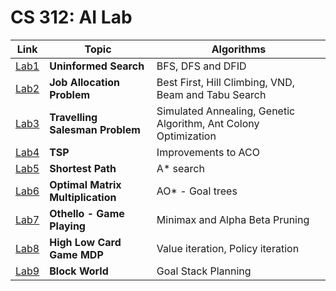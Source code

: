 # CS 312: AI Lab

|Link|Topic|Algorithms|
|---|---|---|
|[Lab1](https://github.com/svp19/ai-lab/tree/master/lab1)| **Uninformed Search** |BFS, DFS and DFID|
|[Lab2](https://github.com/svp19/ai-lab/tree/master/lab2)| **Job Allocation Problem** |Best First, Hill Climbing, VND, Beam and Tabu Search|
|[Lab3](https://github.com/svp19/ai-lab/tree/master/lab3)| **Travelling Salesman Problem** | Simulated Annealing, Genetic Algorithm, Ant Colony Optimization|
|[Lab4](https://github.com/svp19/ai-lab/tree/master/lab4)| **TSP**| Improvements to ACO|
|[Lab5](https://github.com/svp19/ai-lab/tree/master/lab5)| **Shortest Path**| A* search|
|[Lab6](https://github.com/svp19/ai-lab/tree/master/lab6)| **Optimal Matrix Multiplication**| AO* - Goal trees |
|[Lab7](https://github.com/svp19/ai-lab/tree/master/lab7)| **Othello - Game Playing**| Minimax and Alpha Beta Pruning |
|[Lab8](https://github.com/svp19/ai-lab/tree/svp19/lab8)| **High Low Card Game MDP**| Value iteration, Policy iteration|
|[Lab9](https://github.com/svp19/ai-lab/tree/svp19/lab9)| **Block World** | Goal Stack Planning |
